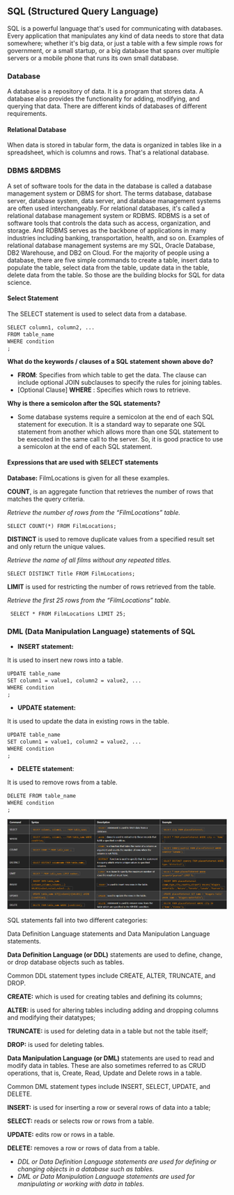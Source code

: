 ## SQL (Structured Query Language)
SQL is a powerful language that's used for communicating with databases. Every application that manipulates any kind of data
needs to store that data somewhere; whether it's big data,
or just a table with a few simple rows for government, or a small startup, or a big database that spans over multiple servers or a mobile phone that runs its own small database.
### Database
A database is a repository of data. It is a program that stores data.
A database also provides the functionality for adding, modifying, and querying that data. There are different kinds of databases of different requirements.
#### Relational Database
When data is stored in tabular form, the data is organized in tables like in a spreadsheet, which is columns and rows. That's a relational database.
### DBMS &RDBMS
A set of software tools for the data in the database is called a database management system or DBMS for short. The terms database, database server, database system, data server, and database management systems are often used interchangeably. For relational databases, it's called a relational database management system or RDBMS. RDBMS is a set of software tools that controls the data such as access, organization, and storage. And RDBMS serves as the backbone of applications in many industries including banking, transportation, health, and so on. Examples of relational database management systems are my SQL, Oracle Database, DB2 Warehouse, and DB2 on Cloud. For the majority of people using a database, there are five simple commands to create a table, insert data to populate the table, select data from the table, update data in the table, delete data from the table. So those are the building blocks for SQL for data science.
#### Select Statement
The SELECT statement is used to select data from a database.

    SELECT column1, column2, ...
    FROM table_name
    WHERE condition
    ;
    
**What do the keywords / clauses of a SQL statement shown above do?**

-   **FROM**: Specifies from which table to get the data. The clause can include optional JOIN subclauses to specify the rules for joining tables.
-   [Optional Clause]  **WHERE**  : Specifies which rows to retrieve.

  

**Why is there a semicolon after the SQL statements?**

-   Some database systems require a semicolon at the end of each SQL statement for execution. It is a standard way to separate one SQL statement from another which allows more than one SQL statement to be executed in the same call to the server. So, it is good practice to use a semicolon at the end of each SQL statement.

#### Expressions that are used with SELECT statements
**Database:** FilmLocations is given for all these examples.

**COUNT**,   is an aggregate function that retrieves the number of rows that matches the query criteria.

*Retrieve the number of rows from the “FilmLocations” table.*

    SELECT COUNT(*) FROM FilmLocations;

**DISTINCT** is used to remove duplicate values from a specified 
result set and only return the unique values. 

*Retrieve the name of all films without any repeated titles.*

    SELECT DISTINCT Title FROM FilmLocations;

 **LIMIT** is used for restricting the number of rows retrieved from the table.
 
 *Retrieve the first 25 rows from the “FilmLocations” table.*

     SELECT * FROM FilmLocations LIMIT 25;

 ### DML (Data Manipulation Language) statements of SQL

 - **INSERT statement:**

 It is used to insert new rows into a table. 
  
    UPDATE table_name
    SET column1 = value1, column2 = value2, ...
    WHERE condition
    ;
 - **UPDATE statement:**

 It is used to update the data in existing rows in the table. 

    UPDATE table_name
    SET column1 = value1, column2 = value2, ...
    WHERE condition
    ;  
 - **DELETE statement**:

  It is used to remove rows from a    table.

    DELETE FROM table_name
    WHERE condition
    ;
    
![SQL Basic commands](https://raw.githubusercontent.com/Sudhumna/LearningSQL/main/SQL_CHEETSHEET.png)
    
SQL statements fall into two different categories:

Data Definition Language statements and Data Manipulation Language statements.

**Data Definition Language (or DDL)** statements are used to define, change, or drop database objects such as tables.

Common DDL statement types include CREATE, ALTER, TRUNCATE, and DROP.

**CREATE:** which is used for creating tables and defining its columns;

**ALTER:** is used for altering tables including adding and dropping columns and modifying their datatypes;

**TRUNCATE:** is used for deleting data in a table but not the table itself;

**DROP:** is used for deleting tables.

**Data Manipulation Language (or DML)** statements are used to read and modify data in tables. These are also sometimes referred to as CRUD operations, that is, Create, Read, Update and Delete rows in a table.

Common DML statement types include INSERT, SELECT, UPDATE, and DELETE.

**INSERT:** is used for inserting a row or several rows of data into a table;

**SELECT:** reads or selects row or rows from a table.

**UPDATE:** edits row or rows in a table.

 **DELETE:** removes a row or rows of data from a table.

 - *DDL or Data Definition Language statements are used for defining or changing objects in a database such as tables.*
 - *DML or Data Manipulation Language statements are used for manipulating or working with data in tables.*
    


